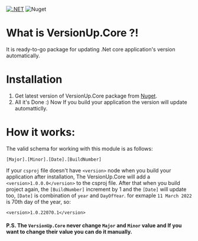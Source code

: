 [![.NET](https://github.com/HamedMoghadasi/VersionUp.Core/actions/workflows/dotnet.yml/badge.svg)](https://github.com/HamedMoghadasi/VersionUp.Core/actions/workflows/dotnet.yml)
![Nuget](https://img.shields.io/nuget/v/VersionUp.Core?logo=Nuget&logoColor=Nuget)
# What is VersionUp.Core ?!
It is ready-to-go package for updating .Net core application's version automatically.

# Installation
 1. Get latest version of VersionUp.Core package from [Nuget](https://www.nuget.org/packages/VersionUp.Core/). 
 2. All it's Done :) Now If you build your application the version will update automatticlly.


# How it works:
The valid schema for working with this module is as follows:
```
[Major].[Minor].[Date].[BuildNumber]
```
If your `csproj` file doesn't have `<version>` node when you build your application after installation, The VersionUp.Core will add a `<version>1.0.0.0</version>` to the csproj file.
After that when you build project again, the `[BuildNumber]` increment by 1 and the `[Date]` will update too, `[Date]` is combination of `year` and `DayOfYear`.
for exmaple `11 March 2022` is 70th day of the year, so:
```
<version>1.0.22070.1</version>
```


#### P.S. The `VersionUp.Core` never change `Major` and `Minor` value and If you want to change their value you can do it manually.

